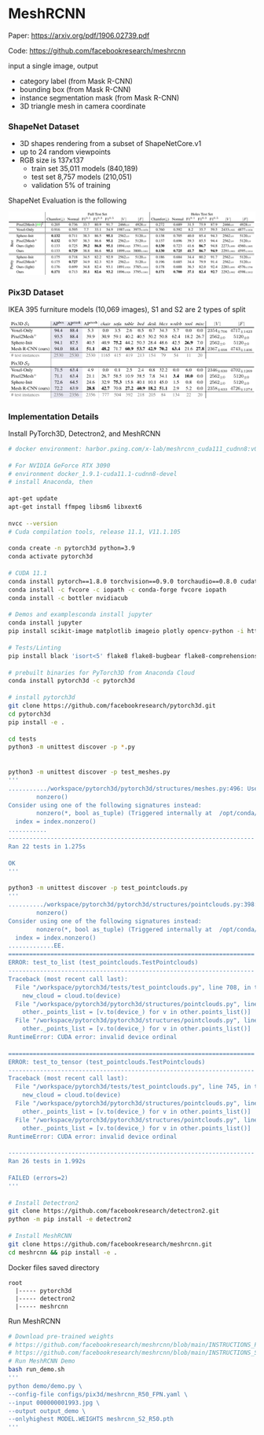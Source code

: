 # MeshRCNN

Paper: https://arxiv.org/pdf/1906.02739.pdf

Code: https://github.com/facebookresearch/meshrcnn

input a single image, output 

- category label (from Mask R-CNN)
- bounding box (from Mask R-CNN)
- instance segmentation mask (from Mask R-CNN)
- 3D triangle mesh in camera coordinate

### ShapeNet Dataset

- 3D shapes rendering from a subset of ShapeNetCore.v1
- up to 24 random viewpoints
- RGB size is 137x137
  - train set 35,011 models (840,189)
  - test set 8,757 models (210,051)
  - validation 5% of training 

ShapeNet Evaluation is the following

![](./images/shapeneteva.png)

### Pix3D Dataset

IKEA 395 furniture models (10,069 images), S1 and S2 are 2 types of split

![](./images/pix3deva.png)

### Implementation Details

Install PyTorch3D, Detectron2, and MeshRCNN

```bash
# docker environment: harbor.pxing.com/x-lab/meshrcnn_cuda111_cudnn8:v0

# For NVIDIA GeForce RTX 3090 
# environment docker_1.9.1-cuda11.1-cudnn8-devel
# install Anaconda, then

apt-get update
apt-get install ffmpeg libsm6 libxext6 

nvcc --version
# Cuda compilation tools, release 11.1, V11.1.105

conda create -n pytorch3d python=3.9
conda activate pytorch3d

# CUDA 11.1
conda install pytorch==1.8.0 torchvision==0.9.0 torchaudio==0.8.0 cudatoolkit=11.1 -c pytorch -c conda-forge
conda install -c fvcore -c iopath -c conda-forge fvcore iopath
conda install -c bottler nvidiacub

# Demos and examplesconda install jupyter
conda install jupyter
pip install scikit-image matplotlib imageio plotly opencv-python -i https://pypi.tuna.tsinghua.edu.cn/simple/

# Tests/Linting
pip install black 'isort<5' flake8 flake8-bugbear flake8-comprehensions -i https://pypi.tuna.tsinghua.edu.cn/simple/

# prebuilt binaries for PyTorch3D from Anaconda Cloud
conda install pytorch3d -c pytorch3d

# install pytorch3d
git clone https://github.com/facebookresearch/pytorch3d.git
cd pytorch3d
pip install -e .

cd tests
python3 -m unittest discover -p *.py


python3 -m unittest discover -p test_meshes.py 
'''
.........../workspace/pytorch3d/pytorch3d/structures/meshes.py:496: UserWarning: This overload of nonzero is deprecated:
        nonzero()
Consider using one of the following signatures instead:
        nonzero(*, bool as_tuple) (Triggered internally at  /opt/conda/conda-bld/pytorch_1607370172916/work/torch/csrc/utils/python_arg_parser.cpp:882.)
  index = index.nonzero()
...........
----------------------------------------------------------------------
Ran 22 tests in 1.275s

OK
'''

python3 -m unittest discover -p test_pointclouds.py
'''
........../workspace/pytorch3d/pytorch3d/structures/pointclouds.py:398: UserWarning: This overload of nonzero is deprecated:
        nonzero()
Consider using one of the following signatures instead:
        nonzero(*, bool as_tuple) (Triggered internally at  /opt/conda/conda-bld/pytorch_1607370172916/work/torch/csrc/utils/python_arg_parser.cpp:882.)
  index = index.nonzero()
.............EE.
======================================================================
ERROR: test_to_list (test_pointclouds.TestPointclouds)
----------------------------------------------------------------------
Traceback (most recent call last):
  File "/workspace/pytorch3d/tests/test_pointclouds.py", line 708, in test_to_list
    new_cloud = cloud.to(device)
  File "/workspace/pytorch3d/pytorch3d/structures/pointclouds.py", line 793, in to
    other._points_list = [v.to(device_) for v in other.points_list()]
  File "/workspace/pytorch3d/pytorch3d/structures/pointclouds.py", line 793, in <listcomp>
    other._points_list = [v.to(device_) for v in other.points_list()]
RuntimeError: CUDA error: invalid device ordinal

======================================================================
ERROR: test_to_tensor (test_pointclouds.TestPointclouds)
----------------------------------------------------------------------
Traceback (most recent call last):
  File "/workspace/pytorch3d/tests/test_pointclouds.py", line 745, in test_to_tensor
    new_cloud = cloud.to(device)
  File "/workspace/pytorch3d/pytorch3d/structures/pointclouds.py", line 793, in to
    other._points_list = [v.to(device_) for v in other.points_list()]
  File "/workspace/pytorch3d/pytorch3d/structures/pointclouds.py", line 793, in <listcomp>
    other._points_list = [v.to(device_) for v in other.points_list()]
RuntimeError: CUDA error: invalid device ordinal

----------------------------------------------------------------------
Ran 26 tests in 1.992s

FAILED (errors=2)
'''

# Install Detectron2
git clone https://github.com/facebookresearch/detectron2.git
python -m pip install -e detectron2

# Install MeshRCNN
git clone https://github.com/facebookresearch/meshrcnn.git
cd meshrcnn && pip install -e .
```

Docker files saved directory

```
root
  |----- pytorch3d
  |----- detectron2
  |----- meshrcnn  
```

Run MeshRCNN

```bash
# Download pre-trained weights
# https://github.com/facebookresearch/meshrcnn/blob/main/INSTRUCTIONS_PIX3D.md
# https://github.com/facebookresearch/meshrcnn/blob/main/INSTRUCTIONS_SHAPENET.md
# Run MeshRCNN Demo
bash run_demo.sh 
'''
python demo/demo.py \
--config-file configs/pix3d/meshrcnn_R50_FPN.yaml \
--input 000000001993.jpg \
--output output_demo \
--onlyhighest MODEL.WEIGHTS meshrcnn_S2_R50.pth
'''
```



